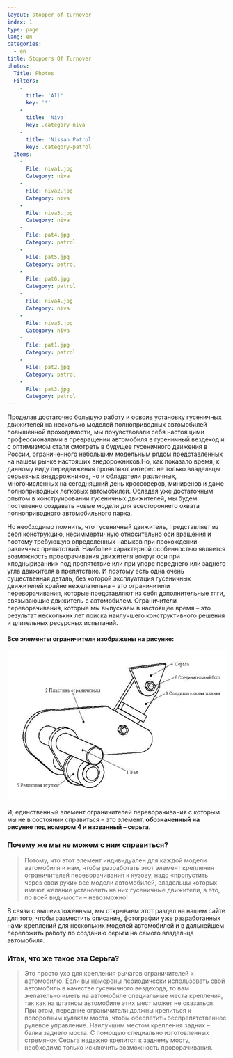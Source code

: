 ```yaml
---
layout: stopper-of-turnover
index: 1
type: page
lang: en
categories:
  - en
title: Stoppers Of Turnover
photos:
  Title: Photos
  Filters:
    -
      title: 'All'
      key: '*'
    -
      title: 'Niva'
      key: .category-niva
    -
      title: 'Nissan Patrol'
      key: .category-patrol
  Items:
    -
      File: niva1.jpg
      Category: niva
    -
      File: niva2.jpg
      Category: niva
    -
      File: niva3.jpg
      Category: niva
    -
      File: pat4.jpg
      Category: patrol
    -
      File: pat5.jpg
      Category: patrol
    -
      File: pat6.jpg
      Category: patrol
    -
      File: niva4.jpg
      Category: niva
    -
      File: niva5.jpg
      Category: niva
    -
      File: pat1.jpg
      Category: patrol
    -
      File: pat2.jpg
      Category: patrol
    -
      File: pat3.jpg
      Category: patrol
---
```

Проделав достаточно большую работу и освоив установку гусеничных движителей на несколько моделей полноприводных автомобилей повышенной проходимости, мы почувствовали себя настоящими профессионалами в превращении автомобиля в гусеничный вездеход и с оптимизмом стали смотреть в будущее гусеничного движения в России, ограниченного небольшим модельным рядом представленных на нашем рынке настоящих внедорожников.Но, как показало время, к данному виду передвижения проявляют интерес не только владельцы серьезных внедорожников, но и обладатели различных, многочисленных на сегодняшний день кроссоверов, минивенов и даже полноприводных легковых автомобилей. Обладая уже достаточным опытом в конструировании гусеничных движителей, мы будем постепенно создавать новые модели для всестороннего охвата полноприводного автомобильного парка.

Но необходимо помнить, что гусеничный движитель, представляет из себя конструкцию, несиммертичную относительно оси вращения и поэтому требующую определенных навыков при прохождении различных препятствий. Наиболее характерной особенностью является возможность проворачивания движителя вокруг оси при «подныривании» под препятствие или при упоре переднего или заднего угла движителя в препятствие. И поэтому есть одна очень существенная деталь, без которой эксплуатация гусеничных движителей крайне нежелательна – это ограничители переворачивания, которые представляют из себя дополнительные тяги, связывающие движитель с автомобилем. Ограничители переворачивания, которые мы выпускаем в настоящее время – это результат нескольких лет поиска наилучшего конструктивного решения и длительных ресурсных испытаний.

#### Все элементы ограничителя изображены на рисунке:

![Ограничитель переворачивания](/assets/images/posts/stopper-of-turnover/01.png)

И, единственный элемент ограничителей переворачивания с которым мы не в состоянии справиться – это элемент, **обозначенный на рисунке под номером 4 и названный – серьга**.

### Почему же мы не можем с ним справиться?

>Потому, что этот элемент индивидуален для каждой модели автомобиля и нам, чтобы разработать этот элемент крепления ограничителей переворачивания к кузову, надо «пропустить через свои руки» все модели автомобилей, владельцы которых имеют желание установить на них гусеничные движители, а это, по всей видимости – невозможно!

В связи с вышеизложенным, мы открываем этот раздел на нашем сайте для того, чтобы разместить описание, фотографии уже разработанных нами креплений для нескольких моделей автомобилей и в дальнейшем переложить работу по созданию серьги на самого владельца автомобиля.

### Итак, что же такое эта Серьга?

>Это просто ухо для крепления рычагов ограничителей к автомобилю. Если вы намерены периодически использовать свой автомобиль в качестве гусеничного вездехода, то вам желательно иметь на автомобиле специальные места крепления, так как на штатном автомобиле этих мест может не оказаться. При этом, передние ограничители должны крепиться к поворотным кулакам моста, чтобы обеспетить беспрепятственное рулевое управление. Наилучшим местом крепления задних – балка заднего моста. С помощью специально изготовленных стремянок Серьга надежно крепится к заднему мосту, необходимо только исключить возможность проворачивания.
